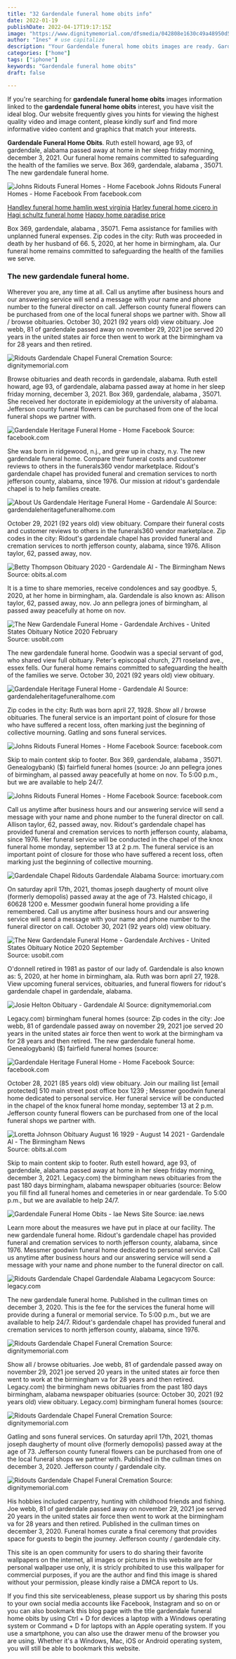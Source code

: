 ```yaml
---
title: "32 Gardendale funeral home obits info"
date: 2022-01-19
publishDate: 2022-04-17T19:17:15Z
image: "https://www.dignitymemorial.com/dfsmedia/042808e1630c49a48950d5077d6556eb/18910-50068"
author: "Ines" # use capitalize
description: "Your Gardendale funeral home obits images are ready. Gardendale funeral home obits are a topic that is being searched for and liked by netizens now. You can Find and Download the Gardendale funeral home obits files here. Download all royalty-free vectors."
categories: ["home"]
tags: ["iphone"]
keywords: "Gardendale funeral home obits"
draft: false

---
```


If you're searching for **gardendale funeral home obits** images information linked to the **gardendale funeral home obits** interest, you have visit the ideal  blog.  Our website frequently  gives you  hints  for viewing  the highest  quality video and image  content, please kindly surf and find more informative video content and graphics  that match your interests.

**Gardendale Funeral Home Obits**. Ruth estell howard, age 93, of gardendale, alabama passed away at home in her sleep friday morning, december 3, 2021. Our funeral home remains committed to safeguarding the health of the families we serve. Box 369, gardendale, alabama , 35071. The new gardendale funeral home.

![Johns Ridouts Funeral Homes - Home Facebook](https://lookaside.fbsbx.com/lookaside/crawler/media/?media_id=3356219767772912 "Johns Ridouts Funeral Homes - Home Facebook")
Johns Ridouts Funeral Homes - Home Facebook From facebook.com

[Handley funeral home hamlin west virginia](/handley-funeral-home-hamlin-west-virginia/)
[Harley funeral home cicero in](/harley-funeral-home-cicero-in/)
[Hagi schultz funeral home](/hagi-schultz-funeral-home/)
[Happy home paradise price](/happy-home-paradise-price/)

Box 369, gardendale, alabama , 35071. Fema assistance for families with unplanned funeral expenses. Zip codes in the city: Ruth was proceeded in death by her husband of 66. 5, 2020, at her home in birmingham, ala. Our funeral home remains committed to safeguarding the health of the families we serve.

### The new gardendale funeral home.

Wherever you are, any time at all. Call us anytime after business hours and our answering service will send a message with your name and phone number to the funeral director on call. Jefferson county funeral flowers can be purchased from one of the local funeral shops we partner with. Show all / browse obituaries. October 30, 2021 (92 years old) view obituary. Joe webb, 81 of gardendale passed away on november 29, 2021 joe served 20 years in the united states air force then went to work at the birmingham va for 28 years and then retired.


![Ridouts Gardendale Chapel Funeral Cremation](https://www.dignitymemorial.com/dfsmedia/042808e1630c49a48950d5077d6556eb/18913-50068 "Ridouts Gardendale Chapel Funeral Cremation")
Source: dignitymemorial.com

Browse obituaries and death records in gardendale, alabama. Ruth estell howard, age 93, of gardendale, alabama passed away at home in her sleep friday morning, december 3, 2021. Box 369, gardendale, alabama , 35071. She received her doctorate in epidemiology at the university of alabama. Jefferson county funeral flowers can be purchased from one of the local funeral shops we partner with.

![Gardendale Heritage Funeral Home - Home Facebook](https://lookaside.fbsbx.com/lookaside/crawler/media/?media_id=150112236717574 "Gardendale Heritage Funeral Home - Home Facebook")
Source: facebook.com

She was born in ridgewood, n.j., and grew up in chazy, n.y. The new gardendale funeral home. Compare their funeral costs and customer reviews to others in the funerals360 vendor marketplace. Ridout&#039;s gardendale chapel has provided funeral and cremation services to north jefferson county, alabama, since 1976. Our mission at ridout&#039;s gardendale chapel is to help families create.

![About Us Gardendale Heritage Funeral Home - Gardendale Al](https://cdn.f1connect.net/media/116499/r/800x720/p/0x-5x958/IMG_02531-copy-31.jpg "About Us Gardendale Heritage Funeral Home - Gardendale Al")
Source: gardendaleheritagefuneralhome.com

October 29, 2021 (92 years old) view obituary. Compare their funeral costs and customer reviews to others in the funerals360 vendor marketplace. Zip codes in the city: Ridout&#039;s gardendale chapel has provided funeral and cremation services to north jefferson county, alabama, since 1976. Allison taylor, 62, passed away, nov.

![Betty Thompson Obituary 2020 - Gardendale Al - The Birmingham News](https://cache.legacy.net/legacy/images/cobrands/birmingham/photos/photo_20200417_AL0138812_0_20200417.jpgx?w=391&amp;h=500&amp;option=3 "Betty Thompson Obituary 2020 - Gardendale Al - The Birmingham News")
Source: obits.al.com

It is a time to share memories, receive condolences and say goodbye. 5, 2020, at her home in birmingham, ala. Gardendale is also known as: Allison taylor, 62, passed away, nov. Jo ann pellegra jones of birmingham, al passed away peacefully at home on nov.

![The New Gardendale Funeral Home - Gardendale Archives - United States Obituary Notice 2020 February](https://usobit.com/obituaries-2020/02/wp-content/uploads/2020/02/29/Robert-E-Brasher-November-3-1942-February-28-2020.jpg "The New Gardendale Funeral Home - Gardendale Archives - United States Obituary Notice 2020 February")
Source: usobit.com

The new gardendale funeral home. Goodwin was a special servant of god, who shared view full obituary. Peter&#039;s episcopal church, 271 roseland ave., essex fells. Our funeral home remains committed to safeguarding the health of the families we serve. October 30, 2021 (92 years old) view obituary.

![Gardendale Heritage Funeral Home - Gardendale Al](https://cdn.f1connect.net/compress/photo/location/9ef2fde6094c4f51887f77f6720cde59/e0102e5f-bb39-4873-916b-9d986c844326.png "Gardendale Heritage Funeral Home - Gardendale Al")
Source: gardendaleheritagefuneralhome.com

Zip codes in the city: Ruth was born april 27, 1928. Show all / browse obituaries. The funeral service is an important point of closure for those who have suffered a recent loss, often marking just the beginning of collective mourning. Gatling and sons funeral services.

![Johns Ridouts Funeral Homes - Home Facebook](https://lookaside.fbsbx.com/lookaside/crawler/media/?media_id=3961653600562856 "Johns Ridouts Funeral Homes - Home Facebook")
Source: facebook.com

Skip to main content skip to footer. Box 369, gardendale, alabama , 35071. Genealogybank) ($) fairfield funeral homes (source: Jo ann pellegra jones of birmingham, al passed away peacefully at home on nov. To 5:00 p.m., but we are available to help 24/7.

![Johns Ridouts Funeral Homes - Home Facebook](https://lookaside.fbsbx.com/lookaside/crawler/media/?media_id=3356219767772912 "Johns Ridouts Funeral Homes - Home Facebook")
Source: facebook.com

Call us anytime after business hours and our answering service will send a message with your name and phone number to the funeral director on call. Allison taylor, 62, passed away, nov. Ridout&#039;s gardendale chapel has provided funeral and cremation services to north jefferson county, alabama, since 1976. Her funeral service will be conducted in the chapel of the knox funeral home monday, september 13 at 2 p.m. The funeral service is an important point of closure for those who have suffered a recent loss, often marking just the beginning of collective mourning.

![Gardendale Chapel Ridouts Gardendale Alabama](https://www.imortuary.com/images/ph-images/33.jpg "Gardendale Chapel Ridouts Gardendale Alabama")
Source: imortuary.com

On saturday april 17th, 2021, thomas joseph daugherty of mount olive (formerly demopolis) passed away at the age of 73. Halsted chicago, il 60628 1200 e. Messmer goodwin funeral home providing a life remembered. Call us anytime after business hours and our answering service will send a message with your name and phone number to the funeral director on call. October 30, 2021 (92 years old) view obituary.

![The New Gardendale Funeral Home - Gardendale Archives - United States Obituary Notice 2020 September](https://usobit.com/obituaries-2020/09/wp-content/uploads/2020/09/22/Patricia-A-Dewell-Brewer-March-9-1975-September-15-2020.jpg "The New Gardendale Funeral Home - Gardendale Archives - United States Obituary Notice 2020 September")
Source: usobit.com

O&#039;donnell retired in 1981 as pastor of our lady of. Gardendale is also known as: 5, 2020, at her home in birmingham, ala. Ruth was born april 27, 1928. View upcoming funeral services, obituaries, and funeral flowers for ridout&#039;s gardendale chapel in gardendale, alabama.

![Josie Helton Obituary - Gardendale Al](https://d3eguztg5751m.cloudfront.net/as/assets-mem-com/cmi/9/0/9/6/10446909/20211115_172750104_0_orig.jpg/-/josie-helton-gardendale-al-photos1.jpg?maxheight=650 "Josie Helton Obituary - Gardendale Al")
Source: dignitymemorial.com

Legacy.com) birmingham funeral homes (source: Zip codes in the city: Joe webb, 81 of gardendale passed away on november 29, 2021 joe served 20 years in the united states air force then went to work at the birmingham va for 28 years and then retired. The new gardendale funeral home. Genealogybank) ($) fairfield funeral homes (source:

![Gardendale Heritage Funeral Home - Home Facebook](https://lookaside.fbsbx.com/lookaside/crawler/media/?media_id=105262271202571 "Gardendale Heritage Funeral Home - Home Facebook")
Source: facebook.com

October 28, 2021 (85 years old) view obituary. Join our mailing list [email protected] 510 main street post office box 1239 ; Messmer goodwin funeral home dedicated to personal service. Her funeral service will be conducted in the chapel of the knox funeral home monday, september 13 at 2 p.m. Jefferson county funeral flowers can be purchased from one of the local funeral shops we partner with.

![Loretta Johnson Obituary August 16 1929 - August 14 2021 - Gardendale Al - The Birmingham News](https://cache.legacy.net/legacy/images/cobrands/birmingham/photos/photo_20210817_AL0149760_0_20210817.jpgx?w=330&amp;h=500&amp;option=3 "Loretta Johnson Obituary August 16 1929 - August 14 2021 - Gardendale Al - The Birmingham News")
Source: obits.al.com

Skip to main content skip to footer. Ruth estell howard, age 93, of gardendale, alabama passed away at home in her sleep friday morning, december 3, 2021. Legacy.com) the birmingham news obituaries from the past 180 days birmingham, alabama newspaper obituaries (source: Below you fill find all funeral homes and cemeteries in or near gardendale. To 5:00 p.m., but we are available to help 24/7.

![Gardendale Funeral Home Obits - Iae News Site](https://iae.news/wp-content/uploads/2021/10/9350714c85d72eafb767405043955ac0-4.jpg "Gardendale Funeral Home Obits - Iae News Site")
Source: iae.news

Learn more about the measures we have put in place at our facility. The new gardendale funeral home. Ridout&#039;s gardendale chapel has provided funeral and cremation services to north jefferson county, alabama, since 1976. Messmer goodwin funeral home dedicated to personal service. Call us anytime after business hours and our answering service will send a message with your name and phone number to the funeral director on call.

![Ridouts Gardendale Chapel Gardendale Alabama Legacycom](https://d1ore3n0z2tnb3.cloudfront.net/logo_icon_5/custom/domain_1/image_files/sitemgr_photo_7391.gif "Ridouts Gardendale Chapel Gardendale Alabama Legacycom")
Source: legacy.com

The new gardendale funeral home. Published in the cullman times on december 3, 2020. This is the fee for the services the funeral home will provide during a funeral or memorial service. To 5:00 p.m., but we are available to help 24/7. Ridout&#039;s gardendale chapel has provided funeral and cremation services to north jefferson county, alabama, since 1976.

![Ridouts Gardendale Chapel Funeral Cremation](https://www.dignitymemorial.com/dfsmedia/042808e1630c49a48950d5077d6556eb/18911-50068 "Ridouts Gardendale Chapel Funeral Cremation")
Source: dignitymemorial.com

Show all / browse obituaries. Joe webb, 81 of gardendale passed away on november 29, 2021 joe served 20 years in the united states air force then went to work at the birmingham va for 28 years and then retired. Legacy.com) the birmingham news obituaries from the past 180 days birmingham, alabama newspaper obituaries (source: October 30, 2021 (92 years old) view obituary. Legacy.com) birmingham funeral homes (source:

![Ridouts Gardendale Chapel Funeral Cremation](https://www.dignitymemorial.com/dfsmedia/042808e1630c49a48950d5077d6556eb/18915-50068 "Ridouts Gardendale Chapel Funeral Cremation")
Source: dignitymemorial.com

Gatling and sons funeral services. On saturday april 17th, 2021, thomas joseph daugherty of mount olive (formerly demopolis) passed away at the age of 73. Jefferson county funeral flowers can be purchased from one of the local funeral shops we partner with. Published in the cullman times on december 3, 2020. Jefferson county / gardendale city.

![Ridouts Gardendale Chapel Funeral Cremation](https://www.dignitymemorial.com/dfsmedia/042808e1630c49a48950d5077d6556eb/18910-50068 "Ridouts Gardendale Chapel Funeral Cremation")
Source: dignitymemorial.com

His hobbies included carpentry, hunting with childhood friends and fishing. Joe webb, 81 of gardendale passed away on november 29, 2021 joe served 20 years in the united states air force then went to work at the birmingham va for 28 years and then retired. Published in the cullman times on december 3, 2020. Funeral homes curate a final ceremony that provides space for guests to begin the journey. Jefferson county / gardendale city.

This site is an open community for users to do sharing their favorite wallpapers on the internet, all images or pictures in this website are for personal wallpaper use only, it is stricly prohibited to use this wallpaper for commercial purposes, if you are the author and find this image is shared without your permission, please kindly raise a DMCA report to Us.

If you find this site serviceableness, please support us by sharing this posts to your own social media accounts like Facebook, Instagram and so on or you can also bookmark this blog page with the title gardendale funeral home obits by using Ctrl + D for devices a laptop with a Windows operating system or Command + D for laptops with an Apple operating system. If you use a smartphone, you can also use the drawer menu of the browser you are using. Whether it's a Windows, Mac, iOS or Android operating system, you will still be able to bookmark this website.
